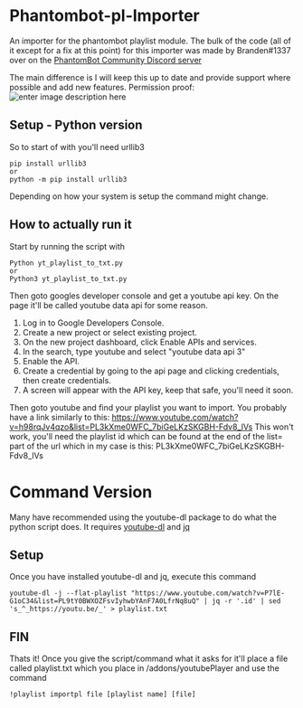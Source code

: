 

# Phantombot-pl-Importer
An importer for the phantombot playlist module. The bulk of the code (all of it except for a fix at this point) for this importer was made by Branden#1337 over on the [PhantomBot Community Discord server](https://discord.com/invite/YKvMd78)


The main difference is I will keep this up to date and provide support where possible and add new features.
Permission proof: 
![enter image description here](https://www.dropbox.com/s/95n0hus31ic9q99/Screenshot%202022-03-19%20224435.png?dl=1)


## Setup - Python version
So to start of with you'll need urllib3

    pip install urllib3
    or
    python -m pip install urllib3

Depending on how your system is setup the command might change. 

## How to actually run it
Start by running the script with

    Python yt_playlist_to_txt.py
    or
    Python3 yt_playlist_to_txt.py

Then goto googles developer console and get a youtube api key. On the page it'll be called youtube data api for some reason.
1.  Log in to Google Developers Console.
2.  Create a new project or select existing project.
3.  On the new project dashboard, click Enable APIs and services.
4.  In the search, type youtube and select "youtube data api 3"
5.  Enable the API.
6.  Create a credential by going to the api page and clicking credentials, then create credentials.
7.  A screen will appear with the API key, keep that safe, you'll need it soon.

Then goto youtube and find your playlist you want to import. 
You probably have a link similarly to this:
https://www.youtube.com/watch?v=h98rqJv4qzo&list=PL3kXme0WFC_7biGeLKzSKGBH-Fdv8_lVs
This won't work, you'll need the playlist id which can be found at the end of the list= part of the url which in my case is this:
PL3kXme0WFC_7biGeLKzSKGBH-Fdv8_lVs



# Command Version

Many have recommended using the youtube-dl package to do what the python script does.
It requires [youtube-dl](https://youtube-dl.org/) and [jq](https://stedolan.github.io/jq/)

## Setup

Once you have installed youtube-dl and jq, execute this command


    youtube-dl -j --flat-playlist "https://www.youtube.com/watch?v=P7lE-G1oC34&list=PL9tY0BWXOZFsvIyhwbYAnF7A0LfrNq8uQ" | jq -r '.id' | sed 's_^_https://youtu.be/_' > playlist.txt
    
    


## FIN
Thats it! Once you give the script/command what it asks for it'll place a file called playlist.txt which you place in /addons/youtubePlayer
and use the command 

    !playlist importpl file [playlist name] [file]
